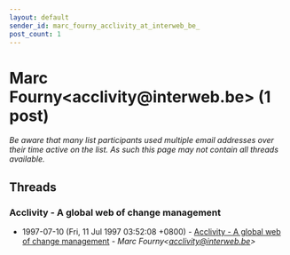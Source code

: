 ```yaml
---
layout: default
sender_id: marc_fourny_acclivity_at_interweb_be_
post_count: 1
---
```


# Marc Fourny<acclivity<span>@</span>interweb.be> (1 post)

_Be aware that many list participants used multiple email addresses over their time active on the list. As such this page may not contain all threads available._

## Threads

### Acclivity - A global web of change management
+ 1997-07-10 (Fri, 11 Jul 1997 03:52:08 +0800) - [Acclivity - A global web of change management](/archive/1997/07/5e420d7b3a01f8e8158aa2f73bc2f1ebf2f4c8262b69580070fc1b52c61ee524) - _Marc Fourny\<acclivity@interweb.be\>_

